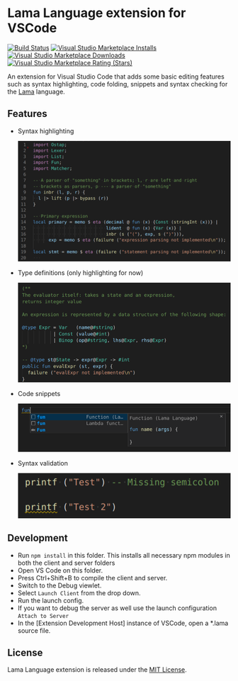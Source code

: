 # Lama Language extension for VSCode

[![Build Status](https://travis-ci.com/egormkn/vscode-language-lama.svg?branch=master)](https://travis-ci.com/egormkn/vscode-language-lama)
[![Visual Studio Marketplace Installs](https://img.shields.io/visual-studio-marketplace/i/egormkn.vscode-language-lama)](https://marketplace.visualstudio.com/items?itemName=egormkn.vscode-language-lama)
[![Visual Studio Marketplace Downloads](https://img.shields.io/visual-studio-marketplace/d/egormkn.vscode-language-lama)](https://marketplace.visualstudio.com/_apis/public/gallery/publishers/egormkn/vsextensions/vscode-language-lama/latest/vspackage)
[![Visual Studio Marketplace Rating (Stars)](https://img.shields.io/visual-studio-marketplace/stars/egormkn.vscode-language-lama)](https://marketplace.visualstudio.com/items?itemName=egormkn.vscode-language-lama&ssr=false#review-details)

An extension for Visual Studio Code that adds some basic editing features such as syntax highlighting, code folding, snippets and syntax checking for the [Lama](https://github.com/JetBrains-Research/Lama) language.

## Features

- Syntax highlighting

  ![Syntax highlighting](images/highlighting.png)

- Type definitions (only highlighting for now)

  ![Type definitions](images/typedefs.png)

- Code snippets

  ![Code snippets](images/snippets.png)

- Syntax validation

  ![Syntax validation](images/validation.png)

## Development

- Run `npm install` in this folder. This installs all necessary npm modules in both the client and server folders
- Open VS Code on this folder.
- Press Ctrl+Shift+B to compile the client and server.
- Switch to the Debug viewlet.
- Select `Launch Client` from the drop down.
- Run the launch config.
- If you want to debug the server as well use the launch configuration `Attach to Server`
- In the [Extension Development Host] instance of VSCode, open a *.lama source file.

## License

Lama Language extension is released under the [MIT License](LICENSE).
